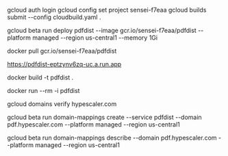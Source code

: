 gcloud auth login
gcloud config set project sensei-f7eaa
gcloud builds submit --config cloudbuild.yaml .

gcloud beta run deploy pdfdist --image gcr.io/sensei-f7eaa/pdfdist --platform managed --region us-central1 --memory 1Gi

docker pull gcr.io/sensei-f7eaa/pdfdist

https://pdfdist-eptzynv6zq-uc.a.run.app

docker build -t pdfdist .

docker run --rm -i pdfdist

gcloud domains verify hypescaler.com

gcloud beta run domain-mappings create --service pdfdist --domain pdf.hypescaler.com --platform managed --region us-central1

gcloud beta run domain-mappings describe --domain pdf.hypescaler.com --platform managed --region us-central1